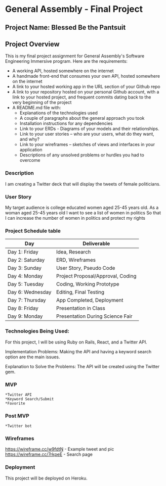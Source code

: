 # General Assembly - Final Project

## Project Name: Blessed Be the Pantsuit

## Project Overview
This is my final project assignment for General Assembly's Software Engineering Immersive program. Here are the requirements: 

* A working API, hosted somewhere on the internet
* A handmade front-end that consumes your own API, hosted somewhere on the internet
* A link to your hosted working app in the URL section of your Github repo
* A link to your repository hosted on your personal Github account, with a link to your hosted project, and frequent commits dating back to the very beginning of the project
* A README.md file with:
    - Explanations of the technologies used
    - A couple of paragraphs about the general approach you took
    - Installation instructions for any dependencies
    - Link to your ERDs - Diagrams of your models and their relationships.
    - Link to your user stories – who are your users, what do they want, and why?
    - Link to your wireframes – sketches of views and interfaces in your application
    - Descriptions of any unsolved problems or hurdles you had to overcome


### Description
I am creating a Twitter deck that will display the tweets of female politicians.

### User Story
My target audience is college educated women aged 25-45 years old. 
As a woman aged 25-45 years old
I want to see a list of women in politics
So that I can increase the number of women in politics and protect my rights

### Project Schedule table

Day | Deliverable
-----------------|----------------------------------------
Day 1: Friday    | Idea, Research
Day 2: Saturday    | ERD, Wireframes
Day 3: Sunday   |  User Story, Pseudo Code
Day 4: Monday | Project Proposal/Approval, Coding
Day 5: Tuesday  | Coding, Working Prototype
Day 6: Wednesday    | Editing, Final Testing
Day 7: Thursday    | App Completed, Deployment
Day 8: Friday    | Presentation in Class
Day 9: Monday  | Presentation During Science Fair

### Technologies Being Used:
For this project, I will be using Ruby on Rails, React, and a Twitter API. 

Implementation Problems: Making the API and having a keyword search option are the main issues.

Explanation to Solve the Problems:  The API will be created using the Twitter gem.

### MVP
    *Twitter API 
	*Keyword Search/Submit
	*Favorite

### Post MVP
    *Twitter bot 


### Wireframes
https://wireframe.cc/w9fdtN - Example tweet and pic
https://wireframe.cc/7rkpeE - Search page

### Deployment
This project will be deployed on Heroku.

